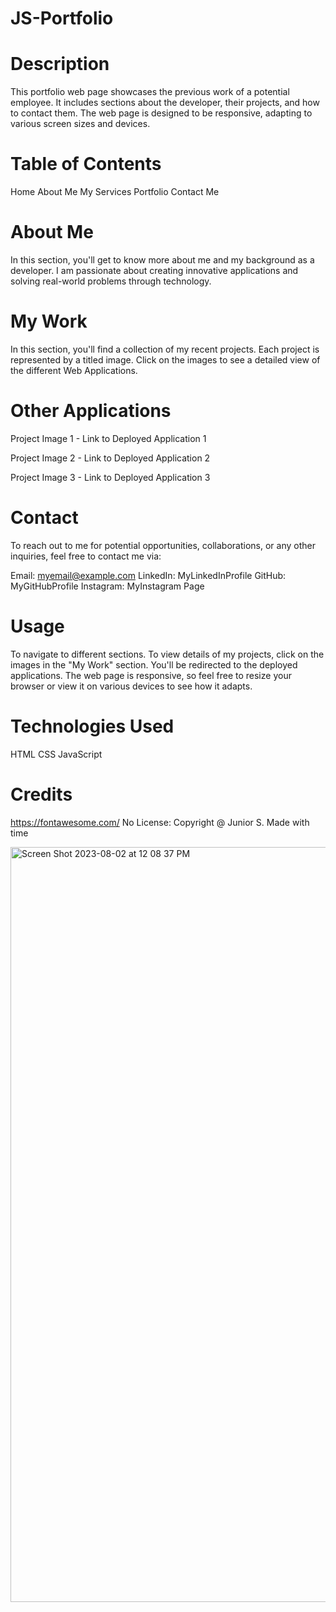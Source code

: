 # JS-Portfolio
# Description
This portfolio web page showcases the previous work of a potential employee. It includes sections about the developer, their projects, and how to contact them. The web page is designed to be responsive, adapting to various screen sizes and devices.

# Table of Contents
Home
About Me
My Services
Portfolio 
Contact Me

# About Me
In this section, you'll get to know more about me and my background as a developer. I am passionate about creating innovative applications and solving real-world problems through technology. 

# My Work
In this section, you'll find a collection of my recent projects. Each project is represented by a titled image. Click on the images to see a detailed view of the different Web Applications.


# Other Applications
Project Image 1 - Link to Deployed Application 1

Project Image 2 - Link to Deployed Application 2

Project Image 3 - Link to Deployed Application 3



# Contact
To reach out to me for potential opportunities, collaborations, or any other inquiries, feel free to contact me via:

Email: myemail@example.com
LinkedIn: MyLinkedInProfile
GitHub: MyGitHubProfile
Instagram: MyInstagram Page 

# Usage
To navigate to different sections. To view details of my projects, click on the images in the "My Work" section. You'll be redirected to the deployed applications. The web page is responsive, so feel free to resize your browser or view it on various devices to see how it adapts.

# Technologies Used
HTML
CSS
JavaScript

# Credits
https://fontawesome.com/
No License: Copyright @ Junior S. Made with time 

<img width="1208" alt="Screen Shot 2023-08-02 at 12 08 37 PM" src="https://github.com/Hsolojr/Js-Portfolio2/assets/139496108/e583326b-7b0c-4b80-96f2-385e505ac58f">
